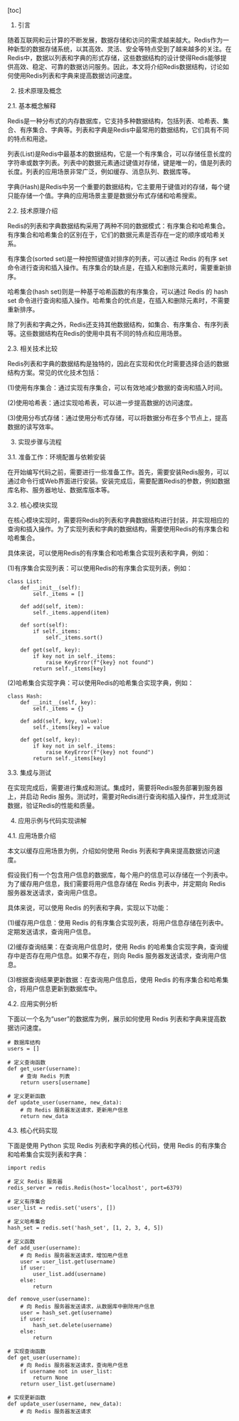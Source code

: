 
[toc]                    
                
                
1. 引言

随着互联网和云计算的不断发展，数据存储和访问的需求越来越大。Redis作为一种新型的数据存储系统，以其高效、灵活、安全等特点受到了越来越多的关注。在Redis中，数据以列表和字典的形式存储，这些数据结构的设计使得Redis能够提供高效、稳定、可靠的数据访问服务。因此，本文将介绍Redis数据结构，讨论如何使用Redis列表和字典来提高数据访问速度。

2. 技术原理及概念

2.1. 基本概念解释

Redis是一种分布式的内存数据库，它支持多种数据结构，包括列表、哈希表、集合、有序集合、字典等。列表和字典是Redis中最常用的数据结构，它们具有不同的特点和用途。

列表(List)是Redis中最基本的数据结构，它是一个有序集合，可以存储任意长度的字符串或数字列表。列表中的数据元素通过键值对存储，键是唯一的，值是列表的长度。列表的应用场景非常广泛，例如缓存、消息队列、数据库等。

字典(Hash)是Redis中另一个重要的数据结构，它主要用于键值对的存储，每个键只能存储一个值。字典的应用场景主要是数据分布式存储和哈希搜索。

2.2. 技术原理介绍

Redis的列表和字典数据结构采用了两种不同的数据模式：有序集合和哈希集合。有序集合和哈希集合的区别在于，它们的数据元素是否存在一定的顺序或哈希关系。

有序集合(sorted set)是一种按照键值对排序的列表，可以通过 Redis 的有序 set 命令进行查询和插入操作。有序集合的缺点是，在插入和删除元素时，需要重新排序。

哈希集合(hash set)则是一种基于哈希函数的有序集合，可以通过 Redis 的 hash set 命令进行查询和插入操作。哈希集合的优点是，在插入和删除元素时，不需要重新排序。

除了列表和字典之外，Redis还支持其他数据结构，如集合、有序集合、有序列表等。这些数据结构在Redis的使用中具有不同的特点和应用场景。

2.3. 相关技术比较

Redis列表和字典的数据结构是独特的，因此在实现和优化时需要选择合适的数据结构方案。常见的优化技术包括：

(1)使用有序集合：通过实现有序集合，可以有效地减少数据的查询和插入时间。

(2)使用哈希表：通过实现哈希表，可以进一步提高数据的访问速度。

(3)使用分布式存储：通过使用分布式存储，可以将数据分布在多个节点上，提高数据的读写效率。

3. 实现步骤与流程

3.1. 准备工作：环境配置与依赖安装

在开始编写代码之前，需要进行一些准备工作。首先，需要安装Redis服务，可以通过命令行或Web界面进行安装。安装完成后，需要配置Redis的参数，例如数据库名称、服务器地址、数据库版本等。

3.2. 核心模块实现

在核心模块实现时，需要将Redis的列表和字典数据结构进行封装，并实现相应的查询和插入操作。为了实现列表和字典的数据结构，需要使用Redis的有序集合和哈希集合。

具体来说，可以使用Redis的有序集合和哈希集合实现列表和字典，例如：

(1)有序集合实现列表：可以使用Redis的有序集合实现列表，例如：
```
class List:
    def __init__(self):
        self._items = []

    def add(self, item):
        self._items.append(item)

    def sort(self):
        if self._items:
            self._items.sort()

    def get(self, key):
        if key not in self._items:
            raise KeyError(f"{key} not found")
        return self._items[key]
```
(2)哈希集合实现字典：可以使用Redis的哈希集合实现字典，例如：
```
class Hash:
    def __init__(self, key):
        self._items = {}

    def add(self, key, value):
        self._items[key] = value

    def get(self, key):
        if key not in self._items:
            raise KeyError(f"{key} not found")
        return self._items[key]
```
3.3. 集成与测试

在实现完成后，需要进行集成和测试。集成时，需要将Redis服务部署到服务器上，并启动 Redis 服务。测试时，需要对Redis进行查询和插入操作，并生成测试数据，验证Redis的性能和质量。

4. 应用示例与代码实现讲解

4.1. 应用场景介绍

本文以缓存应用场景为例，介绍如何使用 Redis 列表和字典来提高数据访问速度。

假设我们有一个包含用户信息的数据库，每个用户的信息可以存储在一个列表中。为了缓存用户信息，我们需要将用户信息存储在 Redis 列表中，并定期向 Redis 服务器发送请求，查询用户信息。

具体来说，可以使用 Redis 的列表和字典，实现以下功能：

(1)缓存用户信息：使用 Redis 的有序集合实现列表，将用户信息存储在列表中。定期发送请求，查询用户信息。

(2)缓存查询结果：在查询用户信息时，使用 Redis 的哈希集合实现字典，查询缓存中是否存在用户信息。如果不存在，则向 Redis 服务器发送请求，查询用户信息。

(3)根据查询结果更新数据：在查询用户信息后，使用 Redis 的有序集合和哈希集合，将用户信息更新到数据库中。

4.2. 应用实例分析

下面以一个名为“user”的数据库为例，展示如何使用 Redis 列表和字典来提高数据访问速度。
```
# 数据库结构
users = []

# 定义查询函数
def get_user(username):
    # 查询 Redis 列表
    return users[username]

# 定义更新函数
def update_user(username, new_data):
    # 向 Redis 服务器发送请求，更新用户信息
    return new_data
```
4.3. 核心代码实现

下面是使用 Python 实现 Redis 列表和字典的核心代码，使用 Redis 的有序集合和哈希集合实现列表和字典：
```
import redis

# 定义 Redis 服务器
redis_server = redis.Redis(host='localhost', port=6379)

# 定义有序集合
user_list = redis.set('users', [])

# 定义哈希集合
hash_set = redis.set('hash_set', [1, 2, 3, 4, 5])

# 定义函数
def add_user(username):
    # 向 Redis 服务器发送请求，增加用户信息
    user = user_list.get(username)
    if user:
        user_list.add(username)
    else:
        return

def remove_user(username):
    # 向 Redis 服务器发送请求，从数据库中删除用户信息
    user = hash_set.get(username)
    if user:
        hash_set.delete(username)
    else:
        return

# 实现查询函数
def get_user(username):
    # 向 Redis 服务器发送请求，查询用户信息
    if username not in user_list:
        return None
    return user_list.get(username)

# 实现更新函数
def update_user(username, new_data):
    # 向 Redis 服务器发送请求

